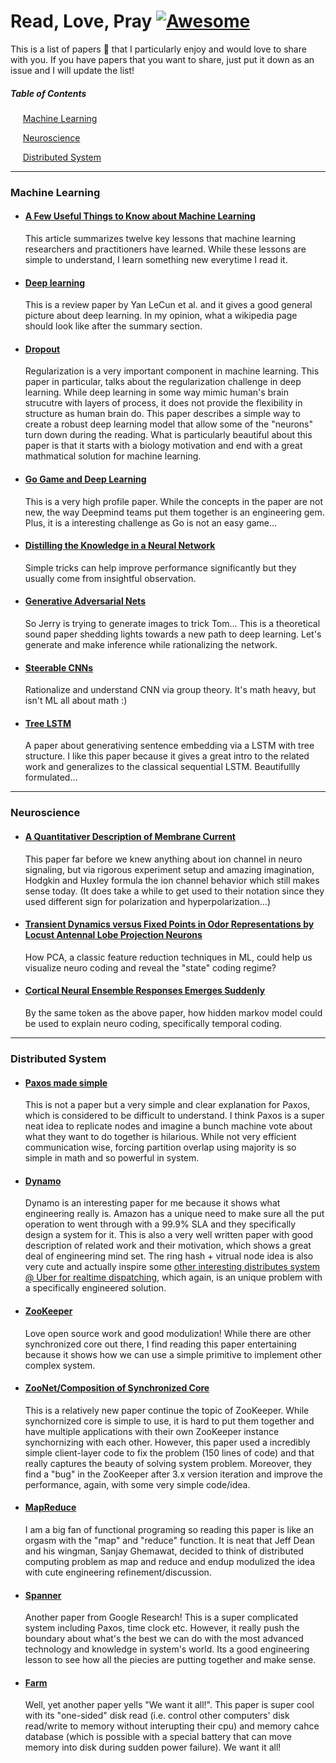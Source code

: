 # Read, Love, Pray  [![Awesome](https://cdn.rawgit.com/sindresorhus/awesome/d7305f38d29fed78fa85652e3a63e154dd8e8829/media/badge.svg)](https://github.com/sindresorhus/awesome)

This is a list of papers :bookmark_tabs: that I particularly enjoy and would love to share with you. If you have papers that you want to share, just put it down as an issue and I will update the list!

##### Table of Contents  
&nbsp;&nbsp;&nbsp;&nbsp;&nbsp;[Machine Learning](#machine-learning)  

&nbsp;&nbsp;&nbsp;&nbsp;&nbsp;[Neuroscience](#neuroscience)

&nbsp;&nbsp;&nbsp;&nbsp;&nbsp;[Distributed System](#distributed-system) 

---

<a name="machine-learning"/>

### Machine Learning

* #### [A Few Useful Things to Know about Machine Learning](https://github.com/WesleyyC/Read-Love-Pray/blob/master/a-few-useful-things-to-know-about-machine-learning.pdf)

  This article summarizes twelve key lessons that machine learning researchers and practitioners have learned. While these lessons are simple to understand, I learn something new everytime I read it.


* #### [Deep learning](https://github.com/WesleyyC/Read-Love-Pray/blob/master/deep-learning.pdf)

  This is a review paper by Yan LeCun et al. and it gives a good general picture about deep learning. In my opinion, what a wikipedia page should look like after the summary section.
  
* #### [Dropout](https://github.com/WesleyyC/Read-Love-Pray/blob/master/dropout.pdf)

  Regularization is a very important component in machine learning. This paper in particular, talks about the regularization challenge in deep learning. While deep learning in some way mimic human's brain strucutre with layers of process, it does not provide the flexibility in structure as human brain do. This paper describes a simple way to create a robust deep learning model that allow some of the "neurons" turn down during the reading. What is particularly beautiful about this paper is that it starts with a biology motivation and end with a great mathmatical solution for machine learning.
  
* #### [Go Game and Deep Learning](https://github.com/WesleyyC/Read-Love-Pray/blob/master/mastering-the-game-of-Go-with-deep-neural-networks-and-tree-search.pdf)

  This is a very high profile paper. While the concepts in the paper are not new, the way Deepmind teams put them together is an engineering gem. Plus, it is a interesting challenge as Go is not an easy game...

* #### [Distilling the Knowledge in a Neural Network](https://github.com/WesleyyC/Read-Love-Pray/blob/master/Distilling%20the%20Knowledge%20in%20a%20Neural%20Network.pdf)

  Simple tricks can help improve performance significantly but they usually come from insightful observation.

* #### [Generative Adversarial Nets](https://github.com/WesleyyC/Read-Love-Pray/blob/master/GAN.pdf)

  So Jerry is trying to generate images to trick Tom... This is a theoretical sound paper shedding lights towards a new path to deep learning. Let's generate and make inference while rationalizing the network.

* #### [Steerable CNNs](https://github.com/WesleyyC/Read-Love-Pray/blob/master/Steerable%20CNNs.pdf)

  Rationalize and understand CNN via group theory. It's math heavy, but isn't ML all about math :)

* #### [Tree LSTM](https://github.com/WesleyyC/Read-Love-Pray/blob/master/Tree%20LSTM.pdf)

  A paper about generativing sentence embedding via a LSTM with tree structure. I like this paper because it gives a great intro to the related work and generalizes to the classical sequential LSTM. Beautifullly formulated...
  
---

<a name="neuroscience"/>

### Neuroscience

* #### [A Quantitativer Description of Membrane Current](https://github.com/WesleyyC/Read-Love-Pray/blob/master/A%20Quantitativer%20Description%20of%20Membrane%20Current%20and%20its%20Application%20to%20Conduction%20and%20Excitation%20in%20Nerve.pdf)

  This paper far before we knew anything about ion channel in neuro signaling, but via rigorous experiment setup and amazing imagination, Hodgkin and Huxley formula the ion channel behavior which still makes sense today. (It does take a while to get used to their notation since they used different sign for polarization and hyperpolarization...)
  
* #### [Transient Dynamics versus Fixed Points in Odor Representations by Locust Antennal Lobe Projection Neurons](https://github.com/WesleyyC/Read-Love-Pray/blob/master/Transient%20Dynamics%20versus%20Fixed%20Points%20in%20Odor%20Representations%20by%20Locust%20Antennal%20Lobe%20Projection%20Neurons.pdf)

  How PCA, a classic feature reduction techniques in ML, could help us visualize neuro coding and reveal the "state" coding regime?
  
* #### [Cortical Neural Ensemble Responses Emerges Suddenly](https://github.com/WesleyyC/Read-Love-Pray/blob/master/Cortical%20Neural%20Ensemble%20Responses%20Emerges%20Suddenly.pdf)

  By the same token as the above paper, how hidden markov model could be used to explain neuro coding, specifically temporal coding.

---

<a name="distributed-system"/>

### Distributed System

* #### [Paxos made simple](https://github.com/WesleyyC/Read-Love-Pray/blob/master/paxos.pdf)

  This is not a paper but a very simple and clear explanation for Paxos, which is considered to be difficult to understand. I think Paxos is a super neat idea to replicate nodes and imagine a bunch machine vote about what they want to do together is hilarious. While not very efficient communication wise, forcing partition overlap using majority is so simple in math and so powerful in system.
  
* #### [Dynamo](https://github.com/WesleyyC/Read-Love-Pray/blob/master/dynamo.pdf)

  Dynamo is an interesting paper for me because it shows what engineering really is. Amazon has a unique need to make sure all the put operation to went through with a 99.9% SLA and they specifically design a system for it. This is also a very well written paper with good description of related work and their motivation, which shows a great deal of engineering mind set. The ring hash + vitrual node idea is also very cute and actually inspire some [other interesting distributes system @ Uber for realtime dispatching](https://eng.uber.com/intro-to-ringpop/), which again, is an unique problem with a specifically engineered solution.
  
* #### [ZooKeeper](https://github.com/WesleyyC/Read-Love-Pray/blob/master/zookeeper.pdf)

  Love open source work and good modulization! While there are other synchronized core out there, I find reading this paper entertaining because it shows how we can use a simple primitive to implement other complex system.
  
* #### [ZooNet/Composition of Synchronized Core](https://github.com/WesleyyC/Read-Love-Pray/blob/master/modular-composition-of-coordination-services.pdf)

  This is a relatively new paper continue the topic of ZooKeeper. While synchornized core is simple to use, it is hard to put them together and have multiple applications with their own ZooKeeper instance synchornizing with each other. However, this paper used a incredibly simple client-layer code to fix the problem (150 lines of code) and that really captures the beauty of solving system problem. Moreover, they find a "bug" in the ZooKeeper after 3.x version iteration and improve the performance, again, with some very simple code/idea.
  
* #### [MapReduce](https://github.com/WesleyyC/Read-Love-Pray/blob/master/mapreduce.pdf)

  I am a big fan of functional programing so reading this paper is like an orgasm with the "map" and "reduce" function. It is neat that Jeff Dean and his wingman, Sanjay Ghemawat, decided to think of distributed computing problem as map and reduce and endup modulized the idea with cute engineering refinement/discussion.

* #### [Spanner](https://github.com/WesleyyC/Read-Love-Pray/blob/master/spanner.pdf)

  Another paper from Google Research! This is a super complicated system including Paxos, time clock etc. However, it really push the boundary about what's the best we can do with the most advanced technology and knowledge in system's world. Its a good engineering lesson to see how all the piecies are putting together and make sense.
  
* #### [Farm](https://github.com/WesleyyC/Read-Love-Pray/blob/master/farm.pdf)

  Well, yet another paper yells "We want it all!". This paper is super cool with its "one-sided" disk read (i.e. control other computers' disk read/write to memory without interupting their cpu) and memory cahce database (which is possible with a special battery that can move memory into disk during sudden power failure). We want it all!

  
